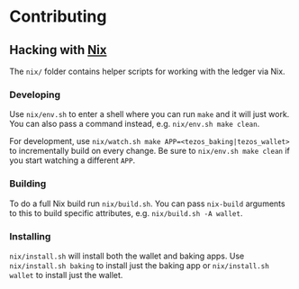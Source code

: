 # Contributing

## Hacking with [Nix](https://nixos.org/nix/)

The `nix/` folder contains helper scripts for working with the ledger via Nix.

### Developing
Use `nix/env.sh` to enter a shell where you can run `make` and it will just work. You can also pass a command instead, e.g. `nix/env.sh make clean`.

For development, use `nix/watch.sh make APP=<tezos_baking|tezos_wallet>` to incrementally build on every change. Be sure to `nix/env.sh make clean` if you start watching a different `APP`.

### Building
To do a full Nix build run `nix/build.sh`. You can pass `nix-build` arguments to this to build specific attributes, e.g. `nix/build.sh -A wallet`.

### Installing
`nix/install.sh` will install both the wallet and baking apps. Use `nix/install.sh baking` to install just the baking app or `nix/install.sh wallet` to install just the wallet.
